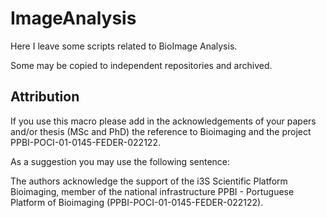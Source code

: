 # ImageAnalysis

Here I leave some scripts related to BioImage Analysis.

Some may be copied to independent repositories and archived.

## Attribution

If you use this macro please add in the acknowledgements 
of your papers and/or thesis (MSc and PhD) the reference 
to Bioimaging and the project PPBI-POCI-01-0145-FEDER-022122. 

As a suggestion you may use the following sentence:

The authors acknowledge the support of the i3S Scientific Platform 
Bioimaging, member of the national infrastructure 
PPBI - Portuguese Platform of Bioimaging (PPBI-POCI-01-0145-FEDER-022122).

